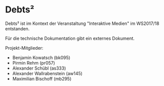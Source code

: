 # Debts²
Debts² ist im Kontext der Veranstaltung "Interaktive Medien" im WS2017/18 entstanden.

Für die technische Dokumentation gibt ein externes Dokument.

Projekt-Mitglieder:
* Benjamin Kowatsch (bk095)
* Pirmin Rehm (pr057)
* Alexander Schübl (as333)
* Alexander Wallrabenstein (aw145)
* Maximilian Bischoff (mb295)
